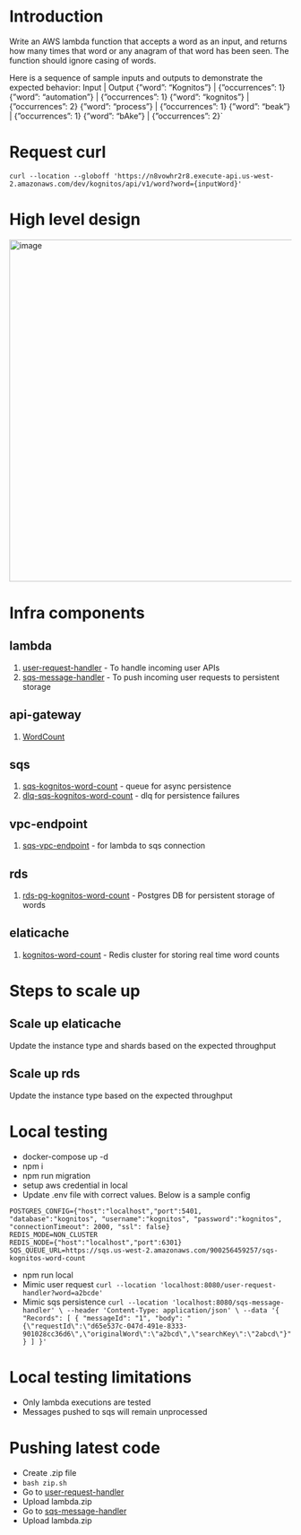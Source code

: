 # Introduction
Write an AWS lambda function that accepts a word as an input, and returns how many
times that word or any anagram of that word has been seen. The function should ignore
casing of words.

Here is a sequence of sample inputs and outputs to demonstrate the expected
behavior:
Input | Output
{”word”: “Kognitos”} | {”occurrences”: 1}
{”word”: “automation”} | {”occurrences”: 1}
{”word”: “kognitos”} | {”occurrences”: 2}
{”word”: “process”} | {”occurrences”: 1}
{”word”: “beak”} | {”occurrences”: 1}
{”word”: “bAke”} | {”occurrences”: 2}`
# Request curl
`curl --location --globoff 'https://n8vowhr2r8.execute-api.us-west-2.amazonaws.com/dev/kognitos/api/v1/word?word={inputWord}'`

# High level design
<img width="610" alt="image" src="https://github.com/068shubham/kognitos-counters/assets/8055274/85ab066b-e3c3-471e-a646-e5d1f8e116eb">


# Infra components
## lambda
1. [user-request-handler](https://us-west-2.console.aws.amazon.com/lambda/home?region=us-west-2#/functions/user-request-handler) - To handle incoming user APIs
2. [sqs-message-handler](https://us-west-2.console.aws.amazon.com/lambda/home?region=us-west-2#/functions/sqs-message-handler) - To push incoming user requests to persistent storage
## api-gateway
1. [WordCount](https://us-west-2.console.aws.amazon.com/apigateway/main/apis/n8vowhr2r8/resources?api=n8vowhr2r8&region=us-west-2)
## sqs
1. [sqs-kognitos-word-count](https://us-west-2.console.aws.amazon.com/sqs/v2/home?region=us-west-2#/queues/https%3A%2F%2Fsqs.us-west-2.amazonaws.com%2F900256459257%2Fsqs-kognitos-word-count) - queue for async persistence
2. [dlq-sqs-kognitos-word-count](https://us-west-2.console.aws.amazon.com/sqs/v2/home?region=us-west-2#/queues/https%3A%2F%2Fsqs.us-west-2.amazonaws.com%2F900256459257%2Fdlq-sqs-kognitos-word-count) - dlq for persistence failures
## vpc-endpoint
1. [sqs-vpc-endpoint](https://us-west-2.console.aws.amazon.com/vpc/home?region=us-west-2#EndpointDetails:vpcEndpointId=vpce-0250bbb1b3f4de79a) - for lambda to sqs connection
## rds
1. [rds-pg-kognitos-word-count](https://us-west-2.console.aws.amazon.com/rds/home?region=us-west-2#database:id=rds-pg-kognitos-word-count;is-cluster=false) - Postgres DB for persistent storage of words
## elaticache
1. [kognitos-word-count](https://us-west-2.console.aws.amazon.com/elasticache/home?region=us-west-2#/redis/kognitos-word-count) - Redis cluster for storing real time word counts

# Steps to scale up
## Scale up elaticache
Update the instance type and shards based on the expected throughput
## Scale up rds
Update the instance type based on the expected throughput

# Local testing
- docker-compose up -d
- npm i
- npm run migration
- setup aws credential in local
- Update .env file with correct values. Below is a sample config
```
POSTGRES_CONFIG={"host":"localhost","port":5401, "database":"kognitos", "username":"kognitos", "password":"kognitos", "connectionTimeout": 2000, "ssl": false}
REDIS_MODE=NON_CLUSTER
REDIS_NODE={"host":"localhost","port":6301}
SQS_QUEUE_URL=https://sqs.us-west-2.amazonaws.com/900256459257/sqs-kognitos-word-count
```
- npm run local
- Mimic user request
`curl --location 'localhost:8080/user-request-handler?word=a2bcde'`
- Mimic sqs persistence
`curl --location 'localhost:8080/sqs-message-handler' \
--header 'Content-Type: application/json' \
--data '{
    "Records": [
        {
            "messageId": "1",
            "body": "{\"requestId\":\"d65e537c-047d-491e-8333-901028cc36d6\",\"originalWord\":\"a2bcd\",\"searchKey\":\"2abcd\"}"
        }
    ]
}'`

# Local testing limitations
- Only lambda executions are tested
- Messages pushed to sqs will remain unprocessed

# Pushing latest code
- Create .zip file
- `bash zip.sh`
- Go to [user-request-handler](https://us-west-2.console.aws.amazon.com/lambda/home?region=us-west-2#/functions/user-request-handler)
- Upload lambda.zip
- Go to [sqs-message-handler ](https://us-west-2.console.aws.amazon.com/lambda/home?region=us-west-2#/functions/sqs-message-handler)
- Upload lambda.zip
